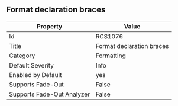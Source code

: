## Format declaration braces

Property | Value
--- | --- 
Id | RCS1076
Title | Format declaration braces
Category | Formatting
Default Severity | Info
Enabled by Default | yes
Supports Fade-Out | False
Supports Fade-Out Analyzer | False
